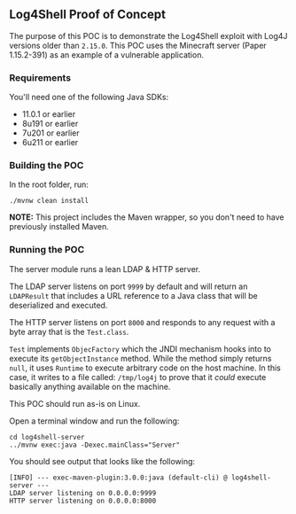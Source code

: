 ## Log4Shell Proof of Concept

The purpose of this POC is to demonstrate the Log4Shell exploit with Log4J versions older than `2.15.0`. This POC uses the Minecraft server (Paper 1.15.2-391) as an example of a vulnerable application.

### Requirements

You'll need one of the following Java SDKs:
  * 11.0.1 or earlier
  * 8u191 or earlier
  * 7u201 or earlier
  * 6u211 or earlier

### Building the POC

In the root folder, run:

```
./mvnw clean install
```

**NOTE:** This project includes the Maven wrapper, so you don't need to have previously installed Maven.

### Running the POC

The server module runs a lean LDAP & HTTP server.

The LDAP server listens on port `9999` by default and will return an `LDAPResult` that includes a URL reference to a
Java class that will be deserialized and executed.

The HTTP server listens on port `8000` and responds to any request with a byte array that is the `Test.class`.

`Test` implements `ObjecFactory` which the JNDI mechanism hooks into to execute its `getObjectInstance` method. While
the method simply returns `null`, it uses `Runtime` to execute arbitrary code on the host machine. In this case, it
writes to a file called: `/tmp/log4j` to prove that it _could_ execute basically anything available on the machine.

This POC should run as-is on Linux.

Open a terminal window and run the following:

```
cd log4shell-server
../mvnw exec:java -Dexec.mainClass="Server"
```

You should see output that looks like the following:

```
[INFO] --- exec-maven-plugin:3.0.0:java (default-cli) @ log4shell-server ---
LDAP server listening on 0.0.0.0:9999
HTTP server listening on 0.0.0.0:8000
```

